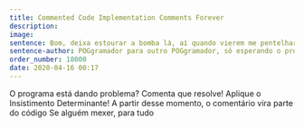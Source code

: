 ```yaml
---
title: Commented Code Implementation Comments Forever
description: 
image: 
sentence: Bom, deixa estourar a bomba lá, aí quando vierem me pentelhar aqui eu vejo o que faço... 
sentence-author: POGgramador para outro POGgramador, só esperando o problema voltar
order_number: 18000
date: 2020-04-16 00:17
---
```

O programa está dando problema?
Comenta que resolve! Aplique o Insistimento Determinante!
A partir desse momento, o comentário vira parte do código
Se alguém mexer, para tudo